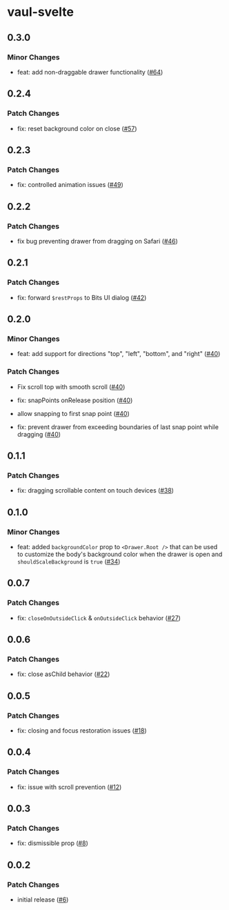 # vaul-svelte

## 0.3.0

### Minor Changes

- feat: add non-draggable drawer functionality ([#64](https://github.com/huntabyte/vaul-svelte/pull/64))

## 0.2.4

### Patch Changes

- fix: reset background color on close ([#57](https://github.com/huntabyte/vaul-svelte/pull/57))

## 0.2.3

### Patch Changes

- fix: controlled animation issues ([#49](https://github.com/huntabyte/vaul-svelte/pull/49))

## 0.2.2

### Patch Changes

- fix bug preventing drawer from dragging on Safari ([#46](https://github.com/huntabyte/vaul-svelte/pull/46))

## 0.2.1

### Patch Changes

- fix: forward `$restProps` to Bits UI dialog ([#42](https://github.com/huntabyte/vaul-svelte/pull/42))

## 0.2.0

### Minor Changes

- feat: add support for directions "top", "left", "bottom", and "right" ([#40](https://github.com/huntabyte/vaul-svelte/pull/40))

### Patch Changes

- Fix scroll top with smooth scroll ([#40](https://github.com/huntabyte/vaul-svelte/pull/40))

- fix: snapPoints onRelease position ([#40](https://github.com/huntabyte/vaul-svelte/pull/40))

- allow snapping to first snap point ([#40](https://github.com/huntabyte/vaul-svelte/pull/40))

- fix: prevent drawer from exceeding boundaries of last snap point while dragging ([#40](https://github.com/huntabyte/vaul-svelte/pull/40))

## 0.1.1

### Patch Changes

- fix: dragging scrollable content on touch devices ([#38](https://github.com/huntabyte/vaul-svelte/pull/38))

## 0.1.0

### Minor Changes

- feat: added `backgroundColor` prop to `<Drawer.Root />` that can be used to customize the body's background color when the drawer is open and `shouldScaleBackground` is `true` ([#34](https://github.com/huntabyte/vaul-svelte/pull/34))

## 0.0.7

### Patch Changes

- fix: `closeOnOutsideClick` & `onOutsideClick` behavior ([#27](https://github.com/huntabyte/vaul-svelte/pull/27))

## 0.0.6

### Patch Changes

- fix: close asChild behavior ([#22](https://github.com/huntabyte/vaul-svelte/pull/22))

## 0.0.5

### Patch Changes

- fix: closing and focus restoration issues ([#18](https://github.com/huntabyte/vaul-svelte/pull/18))

## 0.0.4

### Patch Changes

- fix: issue with scroll prevention ([#12](https://github.com/huntabyte/vaul-svelte/pull/12))

## 0.0.3

### Patch Changes

- fix: dismissible prop ([#8](https://github.com/huntabyte/vaul-svelte/pull/8))

## 0.0.2

### Patch Changes

- initial release ([#6](https://github.com/huntabyte/vaul-svelte/pull/6))
